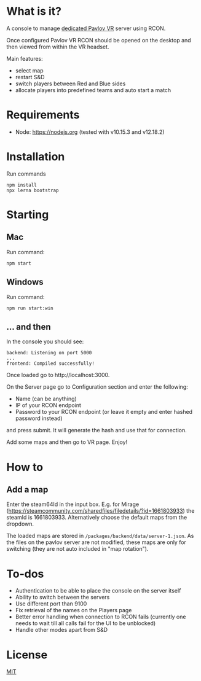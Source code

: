 # What is it?

A console to manage [dedicated Pavlov VR](http://wiki.pavlov-vr.com/index.php?title=Dedicated_server) server using RCON.

Once configured Pavlov VR RCON should be opened on the desktop and then viewed from within the VR headset.

Main features:

- select map
- restart S&D
- switch players between Red and Blue sides
- allocate players into predefined teams and auto start a match

# Requirements

- Node: https://nodejs.org (tested with v10.15.3 and v12.18.2)

# Installation

Run commands
````
npm install
npx lerna bootstrap
````

# Starting
## Mac
Run command:
````
npm start
````

## Windows
Run command:
````
npm run start:win
````

## ... and then

In the console you should see:
````
backend: Listening on port 5000
...
frontend: Compiled successfully!
````

Once loaded go to http://localhost:3000.

On the Server page go to Configuration section and enter the following:

- Name (can be anything)
- IP of your RCON endpoint
- Password to your RCON endpoint (or leave it empty and enter hashed password instead)

and press submit. It will generate the hash and use that for connection.

Add some maps and then go to VR page. Enjoy!

# How to

## Add a map

Enter the steam64Id in the input box. E.g. for Mirage (https://steamcommunity.com/sharedfiles/filedetails/?id=1661803933) the steamId is 1661803933. Alternatively choose the default maps from the dropdown.

The loaded maps are stored in `/packages/backend/data/server-1.json`. As the files on the pavlov server are not modified, these maps are only for switching (they are not auto included in "map rotation").

# To-dos

- Authentication to be able to place the console on the server itself
- Ability to switch between the servers
- Use different port than 9100
- Fix retrieval of the names on the Players page
- Better error handling when connection to RCON fails (currently one needs to wait till all calls fail for the UI to be unblocked)
- Handle other modes apart from S&D

# License

[MIT](LICENSE)

